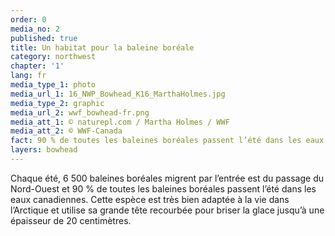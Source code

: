 ```yaml
---
order: 0
media_no: 2
published: true
title: Un habitat pour la baleine boréale
category: northwest
chapter: '1'
lang: fr
media_type_1: photo
media_url_1: 16_NWP_Bowhead_K16_MarthaHolmes.jpg
media_type_2: graphic
media_url_2: wwf_bowhead-fr.png
media_att_1: © naturepl.com / Martha Holmes / WWF
media_att_2: © WWF-Canada
fact: 90 % de toutes les baleines boréales passent l’été dans les eaux canadiennes
layers: bowhead
---
```


Chaque été, 6 500 baleines boréales migrent par l’entrée est du passage du Nord-Ouest et 90 % de toutes les baleines boréales passent l’été dans les eaux canadiennes. Cette espèce est très bien adaptée à la vie dans l’Arctique et utilise sa grande tête recourbée pour briser la glace jusqu’à une épaisseur de 20 centimètres.
